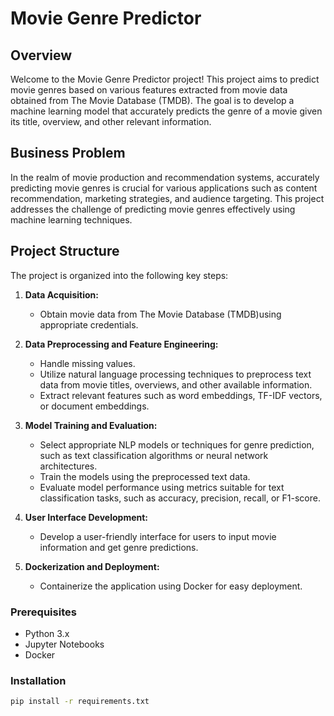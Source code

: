 # Movie Genre Predictor

## Overview

Welcome to the Movie Genre Predictor project! This project aims to predict movie genres based on various features extracted from movie data obtained from The Movie Database (TMDB). The goal is to develop a machine learning model that accurately predicts the genre of a movie given its title, overview, and other relevant information.

## Business Problem

In the realm of movie production and recommendation systems, accurately predicting movie genres is crucial for various applications such as content recommendation, marketing strategies, and audience targeting. This project addresses the challenge of predicting movie genres effectively using machine learning techniques.

## Project Structure

The project is organized into the following key steps:

1. **Data Acquisition:**
   - Obtain movie data from The Movie Database (TMDB)using appropriate credentials.

2. **Data Preprocessing and Feature Engineering:**
   - Handle missing values.
   - Utilize natural language processing techniques to preprocess text data from movie titles, overviews, and other available information.
   - Extract relevant features such as word embeddings, TF-IDF vectors, or document embeddings.

3. **Model Training and Evaluation:**
   - Select appropriate NLP models or techniques for genre prediction, such as text classification algorithms or neural network architectures.
   - Train the models using the preprocessed text data.
   - Evaluate model performance using metrics suitable for text classification tasks, such as accuracy, precision, recall, or F1-score.


4. **User Interface Development:**
   - Develop a user-friendly interface for users to input movie information and get genre predictions.

5. **Dockerization and Deployment:**
   - Containerize the application using Docker for easy deployment.

### Prerequisites
- Python 3.x
- Jupyter Notebooks
- Docker

### Installation
```bash
pip install -r requirements.txt
